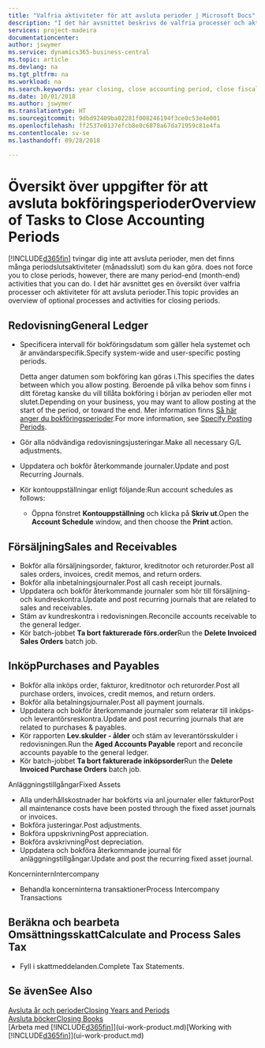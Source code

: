 ```yaml
---
title: "Valfria aktiviteter för att avsluta perioder | Microsoft Docs"
description: "I det här avsnittet beskrivs de valfria processer och aktiviteter för att avsluta bokföringsperioder i Business Central."
services: project-madeira
documentationcenter: 
author: jswymer
ms.service: dynamics365-business-central
ms.topic: article
ms.devlang: na
ms.tgt_pltfrm: na
ms.workload: na
ms.search.keywords: year closing, close accounting period, close fiscal year, aging, creditor payments, vendor payments
ms.date: 10/01/2018
ms.author: jswymer
ms.translationtype: HT
ms.sourcegitcommit: 9dbd92409ba02281f008246194f3ce0c53e4e001
ms.openlocfilehash: ff2537e0137efcb8e0c6878a67da71959c81e4fa
ms.contentlocale: sv-se
ms.lasthandoff: 09/28/2018

---
```

# <a name="overview-of-tasks-to-close-accounting-periods"></a><span data-ttu-id="76515-103">Översikt över uppgifter för att avsluta bokföringsperioder</span><span class="sxs-lookup"><span data-stu-id="76515-103">Overview of Tasks to Close Accounting Periods</span></span>
[!INCLUDE[d365fin](includes/d365fin_md.md)] <span data-ttu-id="76515-104">tvingar dig inte att avsluta perioder, men det finns många periodslutsaktiviteter (månadsslut) som du kan göra.</span><span class="sxs-lookup"><span data-stu-id="76515-104"> does not force you to close periods, however, there are many period-end (month-end) activities that you can do.</span></span> <span data-ttu-id="76515-105">I det här avsnittet ges en översikt över valfria processer och aktiviteter för att avsluta perioder.</span><span class="sxs-lookup"><span data-stu-id="76515-105">This topic provides an overview of optional processes and activities for closing periods.</span></span>  

## <a name="general-ledger"></a><span data-ttu-id="76515-106">Redovisning</span><span class="sxs-lookup"><span data-stu-id="76515-106">General Ledger</span></span>
* <span data-ttu-id="76515-107">Specificera intervall för bokföringsdatum som gäller hela systemet och är användarspecifik.</span><span class="sxs-lookup"><span data-stu-id="76515-107">Specify system-wide and user-specific posting periods.</span></span>  

    <span data-ttu-id="76515-108">Detta anger datumen som bokföring kan göras i.</span><span class="sxs-lookup"><span data-stu-id="76515-108">This specifies the dates between which you allow posting.</span></span> <span data-ttu-id="76515-109">Beroende på vilka behov som finns i ditt företag kanske du vill tillåta bokföring i början av perioden eller mot slutet.</span><span class="sxs-lookup"><span data-stu-id="76515-109">Depending on your business, you may want to allow posting at the start of the period, or toward the end.</span></span> <span data-ttu-id="76515-110">Mer information finns [Så här anger du bokföringsperioder](finance-how-specify-posting-periods.md).</span><span class="sxs-lookup"><span data-stu-id="76515-110">For more information, see [Specify Posting Periods](finance-how-specify-posting-periods.md).</span></span>  
* <span data-ttu-id="76515-111">Gör alla nödvändiga redovisningsjusteringar.</span><span class="sxs-lookup"><span data-stu-id="76515-111">Make all necessary G/L adjustments.</span></span>  
* <span data-ttu-id="76515-112">Uppdatera och bokför återkommande journaler.</span><span class="sxs-lookup"><span data-stu-id="76515-112">Update and post Recurring Journals.</span></span>  
  <!--* Process Consolidations-->
* <span data-ttu-id="76515-113">Kör kontouppställningar enligt följande:</span><span class="sxs-lookup"><span data-stu-id="76515-113">Run account schedules as follows:</span></span>  
  * <span data-ttu-id="76515-114">Öppna fönstret **Kontouppställning** och klicka på **Skriv ut**.</span><span class="sxs-lookup"><span data-stu-id="76515-114">Open the **Account Schedule** window, and then choose the **Print** action.</span></span>  

## <a name="sales-and-receivables"></a><span data-ttu-id="76515-115">Försäljning</span><span class="sxs-lookup"><span data-stu-id="76515-115">Sales and Receivables</span></span>
* <span data-ttu-id="76515-116">Bokför alla försäljningsorder, fakturor, kreditnotor och returorder.</span><span class="sxs-lookup"><span data-stu-id="76515-116">Post all sales orders, invoices, credit memos, and return orders.</span></span>  
* <span data-ttu-id="76515-117">Bokför alla inbetalningsjournaler.</span><span class="sxs-lookup"><span data-stu-id="76515-117">Post all cash receipt journals.</span></span>  
* <span data-ttu-id="76515-118">Uppdatera och bokför återkommande journaler som hör till försäljning- och kundreskontra.</span><span class="sxs-lookup"><span data-stu-id="76515-118">Update and post recurring journals that are related to sales and receivables.</span></span>  
* <span data-ttu-id="76515-119">Stäm av kundreskontra i redovisningen.</span><span class="sxs-lookup"><span data-stu-id="76515-119">Reconcile accounts receivable to the general ledger.</span></span>  
* <span data-ttu-id="76515-120">Kör batch-jobbet **Ta bort fakturerade förs.order**</span><span class="sxs-lookup"><span data-stu-id="76515-120">Run the **Delete Invoiced Sales Orders** batch job.</span></span>  

## <a name="purchases-and-payables"></a><span data-ttu-id="76515-121">Inköp</span><span class="sxs-lookup"><span data-stu-id="76515-121">Purchases and Payables</span></span>
* <span data-ttu-id="76515-122">Bokför alla inköps order, fakturor, kreditnotor och returorder.</span><span class="sxs-lookup"><span data-stu-id="76515-122">Post all purchase orders, invoices, credit memos, and return orders.</span></span>  
* <span data-ttu-id="76515-123">Bokför alla betalningsjournaler.</span><span class="sxs-lookup"><span data-stu-id="76515-123">Post all payment journals.</span></span>  
* <span data-ttu-id="76515-124">Uppdatera och bokför återkommande journaler som relaterar till inköps- och leverantörsreskontra.</span><span class="sxs-lookup"><span data-stu-id="76515-124">Update and post recurring journals that are related to purchases & payables.</span></span>  
* <span data-ttu-id="76515-125">Kör rapporten **Lev.skulder - ålder** och stäm av leverantörsskulder i redovisningen.</span><span class="sxs-lookup"><span data-stu-id="76515-125">Run the **Aged Accounts Payable** report and reconcile accounts payable to the general ledger.</span></span>  
* <span data-ttu-id="76515-126">Kör batch-jobbet **Ta bort fakturerade inköpsorder**</span><span class="sxs-lookup"><span data-stu-id="76515-126">Run the **Delete Invoiced Purchase Orders** batch job.</span></span>  

<span data-ttu-id="76515-127">Anläggningstillgångar</span><span class="sxs-lookup"><span data-stu-id="76515-127">Fixed Assets</span></span>
* <span data-ttu-id="76515-128">Alla underhållskostnader har bokförts via anl.journaler eller fakturor</span><span class="sxs-lookup"><span data-stu-id="76515-128">Post all maintenance costs have been posted through the fixed asset journals or invoices.</span></span>
* <span data-ttu-id="76515-129">Bokföra justeringar.</span><span class="sxs-lookup"><span data-stu-id="76515-129">Post adjustments.</span></span>
* <span data-ttu-id="76515-130">Bokföra uppskrivning</span><span class="sxs-lookup"><span data-stu-id="76515-130">Post appreciation.</span></span>
* <span data-ttu-id="76515-131">Bokföra avskrivning</span><span class="sxs-lookup"><span data-stu-id="76515-131">Post depreciation.</span></span>
* <span data-ttu-id="76515-132">Uppdatera och bokföra återkommande journal för anläggningstillgångar.</span><span class="sxs-lookup"><span data-stu-id="76515-132">Update and post the recurring fixed asset journal.</span></span>

<span data-ttu-id="76515-133">Koncernintern</span><span class="sxs-lookup"><span data-stu-id="76515-133">Intercompany</span></span>
* <span data-ttu-id="76515-134">Behandla koncerninterna transaktioner</span><span class="sxs-lookup"><span data-stu-id="76515-134">Process Intercompany Transactions</span></span>

## <a name="calculate-and-process-sales-tax"></a><span data-ttu-id="76515-135">Beräkna och bearbeta Omsättningsskatt</span><span class="sxs-lookup"><span data-stu-id="76515-135">Calculate and Process Sales Tax</span></span>
* <span data-ttu-id="76515-136">Fyll i skattmeddelanden.</span><span class="sxs-lookup"><span data-stu-id="76515-136">Complete Tax Statements.</span></span>  

## <a name="see-also"></a><span data-ttu-id="76515-137">Se även</span><span class="sxs-lookup"><span data-stu-id="76515-137">See Also</span></span>
[<span data-ttu-id="76515-138">Avsluta år och perioder</span><span class="sxs-lookup"><span data-stu-id="76515-138">Closing Years and Periods</span></span>](year-close-years-periods.md)  
[<span data-ttu-id="76515-139">Avsluta böcker</span><span class="sxs-lookup"><span data-stu-id="76515-139">Closing Books</span></span>](year-close-books.md)  
<span data-ttu-id="76515-140">[Arbeta med [!INCLUDE[d365fin](includes/d365fin_md.md)]](ui-work-product.md)</span><span class="sxs-lookup"><span data-stu-id="76515-140">[Working with [!INCLUDE[d365fin](includes/d365fin_md.md)]](ui-work-product.md)</span></span>


